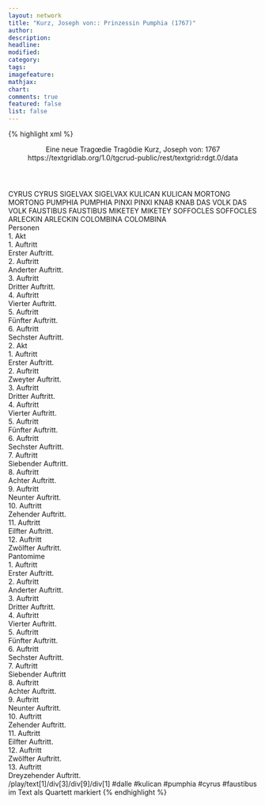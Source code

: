 ```yaml
---
layout: network
title: "Kurz, Joseph von:: Prinzessin Pumphia (1767)"
author:
description:
headline:
modified:
category:
tags:
imagefeature:
mathjax:
chart:
comments: true
featured: false
list: false
---
```

{% highlight xml %}
<?xml-model href="https://raw.githubusercontent.com/DLiNa/project/master/rules/lina.rnc"?><?xml-model href="https://raw.githubusercontent.com/DLiNa/project/master/rules/lina.sch"?>
<play xmlns="http://lina.digital">
  <header>
    <title>Prinzessin Pumphia</title>
    <subtitle>Eine neue Tragœdie</subtitle>
    <genretitle>Tragödie</genretitle>
    <author>Kurz, Joseph von:</author>
    <date type="print" when="1767">1767</date>
    <date type="premiere"/>
    <date type="written"/>
    <source>https://textgridlab.org/1.0/tgcrud-public/rest/textgrid:rdgt.0/data</source>
  </header>
  <personae>
    <character>
      <name>CYRUS</name>
      <alias xml:id="cyrus">
        <name>CYRUS</name>
      </alias>
    </character>
    <character>
      <name>SIGELVAX</name>
      <alias xml:id="sigelvax">
        <name>SIGELVAX</name>
      </alias>
    </character>
    <character>
      <name>KULICAN</name>
      <alias xml:id="kulican">
        <name>KULICAN</name>
      </alias>
    </character>
    <character>
      <name>MORTONG</name>
      <alias xml:id="mortong">
        <name>MORTONG</name>
      </alias>
    </character>
    <character>
      <name>PUMPHIA</name>
      <alias xml:id="pumphia">
        <name>PUMPHIA</name>
      </alias>
    </character>
    <character>
      <name>PINXI</name>
      <alias xml:id="pinxi">
        <name>PINXI</name>
      </alias>
    </character>
    <character>
      <name>KNAB</name>
      <alias xml:id="knab">
        <name>KNAB</name>
      </alias>
    </character>
    <character>
      <name>DAS VOLK</name>
      <alias xml:id="das_volk">
        <name>DAS VOLK</name>
      </alias>
    </character>
    <character>
      <name>FAUSTIBUS</name>
      <alias xml:id="faustibus">
        <name>FAUSTIBUS</name>
      </alias>
    </character>
    <character>
      <name>MIKETEY</name>
      <alias xml:id="miketey">
        <name>MIKETEY</name>
      </alias>
    </character>
    <character>
      <name>SOFFOCLES</name>
      <alias xml:id="soffocles">
        <name>SOFFOCLES</name>
      </alias>
    </character>
    <character>
      <name>ARLECKIN</name>
      <alias xml:id="arleckin">
        <name>ARLECKIN</name>
      </alias>
    </character>
    <character>
      <name>COLOMBINA</name>
      <alias xml:id="colombina">
        <name>COLOMBINA</name>
      </alias>
    </character>
  </personae>
  <text>
    <div>
      <head>Personen</head>
    </div>
    <div>
      <head>1. Akt</head>
      <div>
        <head>1. Auftritt</head>
        <div>
          <head>Erster Auftritt.</head>
          <sp who="#cyrus">
            <amount n="1" unit="speech_acts"/>
            <amount n="9" unit="words"/>
            <amount n="1" unit="lines"/>
            <amount n="48" unit="chars"/>
          </sp>
          <sp who="#sigelvax">
            <amount n="1" unit="speech_acts"/>
            <amount n="9" unit="words"/>
            <amount n="1" unit="lines"/>
            <amount n="57" unit="chars"/>
          </sp>
        </div>
      </div>
      <div>
        <head>2. Auftritt</head>
        <div>
          <head>Anderter Auftritt.</head>
          <sp who="#kulican">
            <amount n="10" unit="speech_acts"/>
            <amount n="307" unit="words"/>
            <amount n="36" unit="lines"/>
            <amount n="1633" unit="chars"/>
          </sp>
          <sp who="#mortong">
            <amount n="9" unit="speech_acts"/>
            <amount n="116" unit="words"/>
            <amount n="13" unit="lines"/>
            <amount n="602" unit="chars"/>
          </sp>
        </div>
      </div>
      <div>
        <head>3. Auftritt</head>
        <div>
          <head>Dritter Auftritt.</head>
          <sp who="#pumphia">
            <amount n="9" unit="speech_acts"/>
            <amount n="391" unit="words"/>
            <amount n="43" unit="lines"/>
            <amount n="2135" unit="chars"/>
          </sp>
          <sp who="#kulican">
            <amount n="9" unit="speech_acts"/>
            <amount n="146" unit="words"/>
            <amount n="18" unit="lines"/>
            <amount n="820" unit="chars"/>
          </sp>
        </div>
      </div>
      <div>
        <head>4. Auftritt</head>
        <div>
          <head>Vierter Auftritt.</head>
          <sp who="#pinxi">
            <amount n="1" unit="speech_acts"/>
            <amount n="85" unit="words"/>
            <amount n="8" unit="lines"/>
            <amount n="429" unit="chars"/>
          </sp>
          <sp who="#kulican">
            <amount n="9" unit="speech_acts"/>
            <amount n="178" unit="words"/>
            <amount n="23" unit="lines"/>
            <amount n="945" unit="chars"/>
          </sp>
          <sp who="#pumphia">
            <amount n="4" unit="speech_acts"/>
            <amount n="144" unit="words"/>
            <amount n="15" unit="lines"/>
            <amount n="747" unit="chars"/>
          </sp>
          <sp who="#knab">
            <amount n="4" unit="speech_acts"/>
            <amount n="135" unit="words"/>
            <amount n="15" unit="lines"/>
            <amount n="722" unit="chars"/>
          </sp>
        </div>
      </div>
      <div>
        <head>5. Auftritt</head>
        <div>
          <head>Fünfter Auftritt.</head>
          <sp who="#kulican">
            <amount n="7" unit="speech_acts"/>
            <amount n="125" unit="words"/>
            <amount n="16" unit="lines"/>
            <amount n="668" unit="chars"/>
          </sp>
          <sp who="#mortong">
            <amount n="3" unit="speech_acts"/>
            <amount n="81" unit="words"/>
            <amount n="10" unit="lines"/>
            <amount n="462" unit="chars"/>
          </sp>
          <sp who="#pumphia">
            <amount n="4" unit="speech_acts"/>
            <amount n="50" unit="words"/>
            <amount n="8" unit="lines"/>
            <amount n="275" unit="chars"/>
          </sp>
        </div>
      </div>
      <div>
        <head>6. Auftritt</head>
        <div>
          <head>Sechster Auftritt.</head>
          <sp who="#das_volk">
            <amount n="2" unit="speech_acts"/>
            <amount n="8" unit="words"/>
            <amount n="2" unit="lines"/>
            <amount n="46" unit="chars"/>
          </sp>
          <sp who="#mortong">
            <amount n="3" unit="speech_acts"/>
            <amount n="28" unit="words"/>
            <amount n="5" unit="lines"/>
            <amount n="155" unit="chars"/>
          </sp>
          <sp who="#pumphia">
            <amount n="14" unit="speech_acts"/>
            <amount n="506" unit="words"/>
            <amount n="68" unit="lines"/>
            <amount n="2745" unit="chars"/>
          </sp>
          <sp who="#kulican">
            <amount n="20" unit="speech_acts"/>
            <amount n="389" unit="words"/>
            <amount n="52" unit="lines"/>
            <amount n="2188" unit="chars"/>
          </sp>
          <sp who="#sigelvax">
            <amount n="7" unit="speech_acts"/>
            <amount n="447" unit="words"/>
            <amount n="51" unit="lines"/>
            <amount n="2369" unit="chars"/>
          </sp>
        </div>
      </div>
    </div>
    <div>
      <head>2. Akt</head>
      <div>
        <head>1. Auftritt</head>
        <div>
          <head>Erster Auftritt.</head>
          <sp who="#faustibus">
            <amount n="1" unit="speech_acts"/>
            <amount n="352" unit="words"/>
            <amount n="38" unit="lines"/>
            <amount n="1894" unit="chars"/>
          </sp>
        </div>
      </div>
      <div>
        <head>2. Auftritt</head>
        <div>
          <head>Zweyter Auftritt.</head>
          <sp who="#cyrus">
            <amount n="7" unit="speech_acts"/>
            <amount n="365" unit="words"/>
            <amount n="41" unit="lines"/>
            <amount n="1949" unit="chars"/>
          </sp>
          <sp who="#faustibus">
            <amount n="7" unit="speech_acts"/>
            <amount n="155" unit="words"/>
            <amount n="17" unit="lines"/>
            <amount n="850" unit="chars"/>
          </sp>
        </div>
      </div>
      <div>
        <head>3. Auftritt</head>
        <div>
          <head>Dritter Auftritt.</head>
          <sp who="#sigelvax">
            <amount n="9" unit="speech_acts"/>
            <amount n="181" unit="words"/>
            <amount n="22" unit="lines"/>
            <amount n="964" unit="chars"/>
          </sp>
          <sp who="#cyrus">
            <amount n="11" unit="speech_acts"/>
            <amount n="262" unit="words"/>
            <amount n="34" unit="lines"/>
            <amount n="1449" unit="chars"/>
          </sp>
          <sp who="#faustibus">
            <amount n="4" unit="speech_acts"/>
            <amount n="175" unit="words"/>
            <amount n="19" unit="lines"/>
            <amount n="938" unit="chars"/>
          </sp>
        </div>
      </div>
      <div>
        <head>4. Auftritt</head>
        <div>
          <head>Vierter Auftritt.</head>
          <sp who="#mortong">
            <amount n="5" unit="speech_acts"/>
            <amount n="85" unit="words"/>
            <amount n="11" unit="lines"/>
            <amount n="425" unit="chars"/>
          </sp>
          <sp who="#kulican">
            <amount n="4" unit="speech_acts"/>
            <amount n="33" unit="words"/>
            <amount n="6" unit="lines"/>
            <amount n="167" unit="chars"/>
          </sp>
        </div>
      </div>
      <div>
        <head>5. Auftritt</head>
        <div>
          <head>Fünfter Auftritt.</head>
          <sp who="#kulican">
            <amount n="7" unit="speech_acts"/>
            <amount n="162" unit="words"/>
            <amount n="20" unit="lines"/>
            <amount n="905" unit="chars"/>
          </sp>
          <sp who="#faustibus">
            <amount n="2" unit="speech_acts"/>
            <amount n="47" unit="words"/>
            <amount n="5" unit="lines"/>
            <amount n="224" unit="chars"/>
          </sp>
          <sp who="#mortong">
            <amount n="5" unit="speech_acts"/>
            <amount n="70" unit="words"/>
            <amount n="9" unit="lines"/>
            <amount n="365" unit="chars"/>
          </sp>
        </div>
      </div>
      <div>
        <head>6. Auftritt</head>
        <div>
          <head>Sechster Auftritt.</head>
          <sp who="#pumphia">
            <amount n="6" unit="speech_acts"/>
            <amount n="65" unit="words"/>
            <amount n="11" unit="lines"/>
            <amount n="358" unit="chars"/>
          </sp>
          <sp who="#kulican">
            <amount n="5" unit="speech_acts"/>
            <amount n="76" unit="words"/>
            <amount n="9" unit="lines"/>
            <amount n="402" unit="chars"/>
          </sp>
        </div>
      </div>
      <div>
        <head>7. Auftritt</head>
        <div>
          <head>Siebender Auftritt.</head>
          <sp who="#faustibus">
            <amount n="4" unit="speech_acts"/>
            <amount n="36" unit="words"/>
            <amount n="6" unit="lines"/>
            <amount n="191" unit="chars"/>
          </sp>
          <sp who="#cyrus">
            <amount n="3" unit="speech_acts"/>
            <amount n="20" unit="words"/>
            <amount n="3" unit="lines"/>
            <amount n="111" unit="chars"/>
          </sp>
          <sp who="#cyrus #faustibus">
            <amount n="1" unit="speech_acts"/>
            <amount n="4" unit="words"/>
            <amount n="1" unit="lines"/>
            <amount n="25" unit="chars"/>
          </sp>
        </div>
      </div>
      <div>
        <head>8. Auftritt</head>
        <div>
          <head>Achter Auftritt.</head>
          <sp who="#mortong">
            <amount n="4" unit="speech_acts"/>
            <amount n="28" unit="words"/>
            <amount n="4" unit="lines"/>
            <amount n="140" unit="chars"/>
          </sp>
          <sp who="#kulican">
            <amount n="13" unit="speech_acts"/>
            <amount n="264" unit="words"/>
            <amount n="34" unit="lines"/>
            <amount n="1494" unit="chars"/>
          </sp>
          <sp who="#cyrus #faustibus">
            <amount n="2" unit="speech_acts"/>
            <amount n="13" unit="words"/>
            <amount n="2" unit="lines"/>
            <amount n="74" unit="chars"/>
          </sp>
          <sp who="#faustibus">
            <amount n="4" unit="speech_acts"/>
            <amount n="15" unit="words"/>
            <amount n="3" unit="lines"/>
            <amount n="77" unit="chars"/>
          </sp>
          <sp who="#cyrus">
            <amount n="4" unit="speech_acts"/>
            <amount n="46" unit="words"/>
            <amount n="5" unit="lines"/>
            <amount n="237" unit="chars"/>
          </sp>
          <sp who="#pumphia">
            <amount n="8" unit="speech_acts"/>
            <amount n="179" unit="words"/>
            <amount n="20" unit="lines"/>
            <amount n="961" unit="chars"/>
          </sp>
        </div>
      </div>
      <div>
        <head>9. Auftritt</head>
        <div>
          <head>Neunter Auftritt.</head>
          <sp who="#pinxi">
            <amount n="1" unit="speech_acts"/>
            <amount n="31" unit="words"/>
            <amount n="5" unit="lines"/>
            <amount n="162" unit="chars"/>
          </sp>
          <sp who="#kulican">
            <amount n="17" unit="speech_acts"/>
            <amount n="406" unit="words"/>
            <amount n="60" unit="lines"/>
            <amount n="2176" unit="chars"/>
          </sp>
          <sp who="#sigelvax">
            <amount n="2" unit="speech_acts"/>
            <amount n="16" unit="words"/>
            <amount n="2" unit="lines"/>
            <amount n="74" unit="chars"/>
          </sp>
          <sp who="#pumphia">
            <amount n="23" unit="speech_acts"/>
            <amount n="707" unit="words"/>
            <amount n="83" unit="lines"/>
            <amount n="3790" unit="chars"/>
          </sp>
          <sp who="#miketey">
            <amount n="4" unit="speech_acts"/>
            <amount n="33" unit="words"/>
            <amount n="5" unit="lines"/>
            <amount n="153" unit="chars"/>
          </sp>
          <sp who="#faustibus">
            <amount n="8" unit="speech_acts"/>
            <amount n="97" unit="words"/>
            <amount n="15" unit="lines"/>
            <amount n="529" unit="chars"/>
          </sp>
          <sp who="#cyrus">
            <amount n="17" unit="speech_acts"/>
            <amount n="240" unit="words"/>
            <amount n="31" unit="lines"/>
            <amount n="1265" unit="chars"/>
          </sp>
          <sp who="#faustibus #pumphia">
            <amount n="1" unit="speech_acts"/>
            <amount n="4" unit="words"/>
            <amount n="1" unit="lines"/>
            <amount n="28" unit="chars"/>
          </sp>
          <sp who="#kulican #pumphia #cyrus #faustibus">
            <amount n="1" unit="speech_acts"/>
            <amount n="9" unit="words"/>
            <amount n="2" unit="lines"/>
            <amount n="40" unit="chars"/>
          </sp>
          <sp who="#mortong">
            <amount n="4" unit="speech_acts"/>
            <amount n="44" unit="words"/>
            <amount n="5" unit="lines"/>
            <amount n="214" unit="chars"/>
          </sp>
        </div>
      </div>
      <div>
        <head>10. Auftritt</head>
        <div>
          <head>Zehender Auftritt.</head>
          <sp who="#soffocles">
            <amount n="4" unit="speech_acts"/>
            <amount n="156" unit="words"/>
            <amount n="16" unit="lines"/>
            <amount n="776" unit="chars"/>
          </sp>
          <sp who="#kulican">
            <amount n="5" unit="speech_acts"/>
            <amount n="73" unit="words"/>
            <amount n="10" unit="lines"/>
            <amount n="414" unit="chars"/>
          </sp>
          <sp who="#mortong">
            <amount n="3" unit="speech_acts"/>
            <amount n="30" unit="words"/>
            <amount n="4" unit="lines"/>
            <amount n="153" unit="chars"/>
          </sp>
        </div>
      </div>
      <div>
        <head>11. Auftritt</head>
        <div>
          <head>Eilfter Auftritt.</head>
          <sp who="#pumphia">
            <amount n="1" unit="speech_acts"/>
            <amount n="261" unit="words"/>
            <amount n="28" unit="lines"/>
            <amount n="1402" unit="chars"/>
          </sp>
        </div>
      </div>
      <div>
        <head>12. Auftritt</head>
        <div>
          <head>Zwölfter Auftritt.</head>
          <sp who="#cyrus">
            <amount n="3" unit="speech_acts"/>
            <amount n="39" unit="words"/>
            <amount n="4" unit="lines"/>
            <amount n="206" unit="chars"/>
          </sp>
          <sp who="#faustibus">
            <amount n="4" unit="speech_acts"/>
            <amount n="47" unit="words"/>
            <amount n="6" unit="lines"/>
            <amount n="232" unit="chars"/>
          </sp>
          <sp who="#miketey">
            <amount n="1" unit="speech_acts"/>
            <amount n="4" unit="words"/>
            <amount n="1" unit="lines"/>
            <amount n="24" unit="chars"/>
          </sp>
          <sp who="#kulican">
            <amount n="5" unit="speech_acts"/>
            <amount n="123" unit="words"/>
            <amount n="15" unit="lines"/>
            <amount n="662" unit="chars"/>
          </sp>
          <sp who="#mortong">
            <amount n="1" unit="speech_acts"/>
            <amount n="12" unit="words"/>
            <amount n="1" unit="lines"/>
            <amount n="54" unit="chars"/>
          </sp>
          <sp who="#pumphia">
            <amount n="2" unit="speech_acts"/>
            <amount n="95" unit="words"/>
            <amount n="11" unit="lines"/>
            <amount n="509" unit="chars"/>
          </sp>
        </div>
      </div>
    </div>
    <div>
      <head>Pantomime</head>
      <div>
        <head>1. Auftritt</head>
        <div>
          <head>Erster Auftritt.</head>
        </div>
      </div>
      <div>
        <head>2. Auftritt</head>
        <div>
          <head>Anderter Auftritt.</head>
        </div>
      </div>
      <div>
        <head>3. Auftritt</head>
        <div>
          <head>Dritter Auftritt.</head>
        </div>
      </div>
      <div>
        <head>4. Auftritt</head>
        <div>
          <head>Vierter Auftritt.</head>
        </div>
      </div>
      <div>
        <head>5. Auftritt</head>
        <div>
          <head>Fünfter Auftritt.</head>
        </div>
      </div>
      <div>
        <head>6. Auftritt</head>
        <div>
          <head>Sechster Auftritt.</head>
        </div>
      </div>
      <div>
        <head>7. Auftritt</head>
        <div>
          <head>Siebender Auftritt</head>
        </div>
      </div>
      <div>
        <head>8. Auftritt</head>
        <div>
          <head>Achter Auftritt.</head>
        </div>
      </div>
      <div>
        <head>9. Auftritt</head>
        <div>
          <head>Neunter Auftritt.</head>
        </div>
      </div>
      <div>
        <head>10. Auftritt</head>
        <div>
          <head>Zehender Auftritt.</head>
        </div>
      </div>
      <div>
        <head>11. Auftritt</head>
        <div>
          <head>Eilfter Auftritt.</head>
        </div>
      </div>
      <div>
        <head>12. Auftritt</head>
        <div>
          <head>Zwölfter Auftritt.</head>
        </div>
      </div>
      <div>
        <head>13. Auftritt</head>
        <div>
          <head>Dreyzehender Auftritt.</head>
          <sp who="#arleckin">
            <amount n="3" unit="speech_acts"/>
            <amount n="22" unit="words"/>
            <amount n="4" unit="lines"/>
            <amount n="121" unit="chars"/>
          </sp>
          <sp who="#colombina">
            <amount n="3" unit="speech_acts"/>
            <amount n="654" unit="words"/>
            <amount n="47" unit="lines"/>
            <amount n="3815" unit="chars"/>
          </sp>
          <sp who="#arleckin #colombina">
            <amount n="1" unit="speech_acts"/>
            <amount n="6" unit="words"/>
            <amount n="1" unit="lines"/>
            <amount n="28" unit="chars"/>
          </sp>
        </div>
      </div>
    </div>
  </text>
  <documentation>
    <change n="1" type="expandCollective" who="peertrilcke">
      <path>/play/text[1]/div[3]/div[9]/div[1]</path>
      <orig>#dalle</orig>
      <corr>#kulican #pumphia #cyrus #faustibus</corr>
      <comment>im Text als Quartett markiert</comment>
    </change>
  </documentation>
</play>
{% endhighlight %}